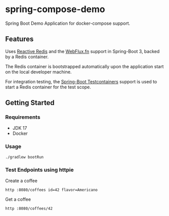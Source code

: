 # spring-compose-demo
Spring Boot Demo Application for docker-compose support. 


## Features
Uses [Reactive Redis](https://docs.spring.io/spring-data/redis/docs/current/reference/html/#redis:reactive) and the [WebFlux.fn](https://docs.spring.io/spring-framework/reference/languages/kotlin/coroutines.html#webflux-fn) support in Spring-Boot 3, backed by a Redis container.

The Redis container is bootstrapped automatically upon the application start on the local developer machine.

For integration testing, the [Spring-Boot Testcontainers](https://docs.spring.io/spring-boot/docs/current/reference/htmlsingle/#features.testing.testcontainers) support is used to start a Redis container for the test scope.


## Getting Started

### Requirements
- JDK 17
- Docker

### Usage
```shell
./gradlew bootRun
```


### Test Endpoints using httpie
Create a coffee
```shell
http :8080/coffees id=42 flavor=Americano
```

Get a coffee
```shell
http :8080/coffees/42
```

